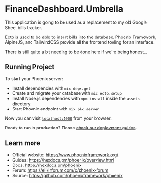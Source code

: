 # FinanceDashboard.Umbrella
This application is going to be used as a replacement to my old Google Sheet bills tracker.

Ecto is used to be able to insert bills into the database. Phoenix Framework, AlpineJS, and TailwindCSS provide all the frontend tooling for an interface.

There is still quite a bit needing to be done here if we're being honest...

## Running Project

To start your Phoenix server:

  * Install dependencies with `mix deps.get`
  * Create and migrate your database with `mix ecto.setup`
  * Install Node.js dependencies with `npm install` inside the `assets` directory
  * Start Phoenix endpoint with `mix phx.server`

Now you can visit [`localhost:4000`](http://localhost:4000) from your browser.

Ready to run in production? Please [check our deployment guides](https://hexdocs.pm/phoenix/deployment.html).

## Learn more

  * Official website: https://www.phoenixframework.org/
  * Guides: https://hexdocs.pm/phoenix/overview.html
  * Docs: https://hexdocs.pm/phoenix
  * Forum: https://elixirforum.com/c/phoenix-forum
  * Source: https://github.com/phoenixframework/phoenix
